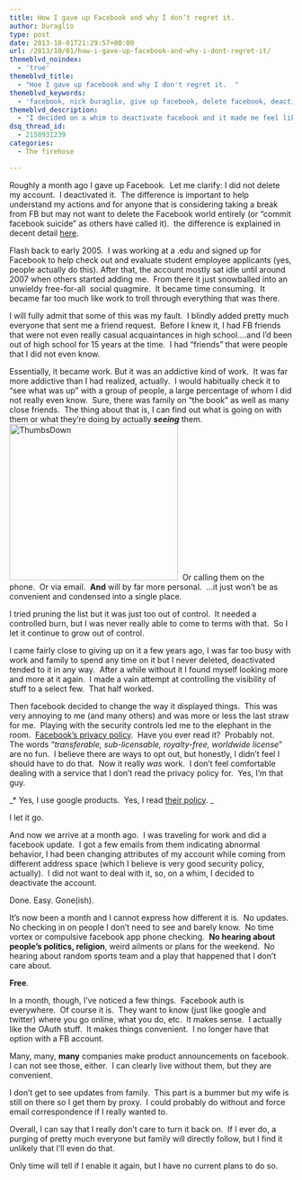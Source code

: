```yaml
---
title: How I gave up Facebook and why I don’t regret it.
author: buraglio
type: post
date: 2013-10-01T21:29:57+00:00
url: /2013/10/01/how-i-gave-up-facebook-and-why-i-dont-regret-it/
themeblvd_noindex:
  - 'true'
themeblvd_title:
  - "Hoe I gave up facebook and why I don't regret it.  "
themeblvd_keywords:
  - 'facebook, nick buraglio, give up facebook, delete facebook, deactivate facebook '
themeblvd_description:
  - "I decided on a whim to deactivate facebook and it made me feel like I'm free.  "
dsq_thread_id:
  - 2158931239
categories:
  - The firehose

---
```

Roughly a month ago I gave up Facebook.  Let me clarify: I did not delete my account.  I deactivated it.  The difference is important to help understand my actions and for anyone that is considering taking a break from FB but may not want to delete the Facebook world entirely (or &#8220;commit facebook suicide&#8221; as others have called it).  the difference is explained in decent detail <a href="https://www.facebook.com/help/www/214376678584711" target="_blank">here</a>.

Flash back to early 2005.  I was working at a .edu and signed up for Facebook to help check out and evaluate student employee applicants (yes, people actually do this). After that, the account mostly sat idle until around 2007 when others started adding me.  From there it just snowballed into an unwieldy free-for-all  social quagmire.  It became time consuming.  It became far too much like work to troll through everything that was there.

I will fully admit that some of this was my fault.  I blindly added pretty much everyone that sent me a friend request.  Before I knew it, I had FB friends that were not even really casual acquaintances in high school&#8230;.and I&#8217;d been out of high school for 15 years at the time.  I had &#8220;friends&#8221; that were people that I did not even know.

Essentially, it became work. But it was an addictive kind of work.  It was far more addictive than I had realized, actually.  I would habitually check it to &#8220;see what was up&#8221; with a group of people, a large percentage of whom I did not really even know.  Sure, there was family on &#8220;the book&#8221; as well as many close friends.  The thing about that is, I can find out what is going on with them or what they&#8217;re doing by actually **_seeing_** them.[<img class="alignright size-medium wp-image-553" alt="ThumbsDown" src="http://www.nickburaglio.com/wp-content/uploads/2013/11/ThumbsDown-300x278.png" width="300" height="278" />][1]  Or calling them on the phone.  Or via email.  **And** will by far more personal.  &#8230;it just won&#8217;t be as convenient and condensed into a single place.

I tried pruning the list but it was just too out of control.  It needed a controlled burn, but I was never really able to come to terms with that.  So I let it continue to grow out of control.

I came fairly close to giving up on it a few years ago, I was far too busy with work and family to spend any time on it but I never deleted, deactivated tended to it in any way.  After a while without it I found myself looking more and more at it again.  I made a vain attempt at controlling the visibility of stuff to a select few.  That half worked.

Then facebook decided to change the way it displayed things.  This was very annoying to me (and many others) and was more or less the last straw for me.  Playing with the security controls led me to the elephant in the room.  <a href="https://www.facebook.com/about/privacy" target="_blank">Facebook&#8217;s privacy policy</a>.  Have you ever read it?  Probably not.  The words “_transferable, sub-licensable, royalty-free, worldwide license_&#8221; are no fun.  I believe there are ways to opt out, but honestly, I didn&#8217;t feel I should have to do that.  Now it really _was_ work.  I don&#8217;t feel comfortable dealing with a service that I don&#8217;t read the privacy policy for.  Yes, I&#8217;m that guy.

_* Yes, I use google products.  Yes, I read <a href="http://www.google.com/policies/privacy/" target="_blank">their policy</a>. _

I let it go.

And now we arrive at a month ago.  I was traveling for work and did a facebook update.  I got a few emails from them indicating abnormal behavior, I had been changing attributes of my account while coming from different address space (which I believe is very good security policy, actually).  I did not want to deal with it, so, on a whim, I decided to deactivate the account.

Done. Easy. Gone(ish).

It&#8217;s now been a month and I cannot express how different it is.  No updates.  No checking in on people I don&#8217;t need to see and barely know.  No time vortex or compulsive facebook app phone checking.  **No hearing about people&#8217;s politics, religion**, weird ailments or plans for the weekend.  No hearing about random sports team and a play that happened that I don&#8217;t care about.

**Free**.

In a month, though, I&#8217;ve noticed a few things.  Facebook auth is everywhere.  Of course it is.  They want to know (just like google and twitter) where you go online, what you do, etc.  It makes sense.  I actually like the OAuth stuff.  It makes things convenient.  I no longer have that option with a FB account.

Many, many, **many** companies make product announcements on facebook.  I can not see those, either.  I can clearly live without them, but they are convenient.

I don&#8217;t get to see updates from family.  This part is a bummer but my wife is still on there so I get them by proxy.  I could probably do without and force email correspondence if I really wanted to.

Overall, I can say that I really don&#8217;t care to turn it back on.  If I ever do, a purging of pretty much everyone but family will directly follow, but I find it unlikely that I&#8217;ll even do that.

Only time will tell if I enable it again, but I have no current plans to do so.

 [1]: http://www.nickburaglio.com/wp-content/uploads/2013/11/ThumbsDown.png